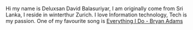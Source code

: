 Hi my name is Deluxsan David Balasuriyar, 
I am originally come from Sri Lanka, I reside in winterthur Zurich. 
I love Information technology, Tech is my passion.
One of my favourite song is [Everything I Do - Bryan Adams](https://www.youtube.com/watch?v=Y0pdQU87dc8)
